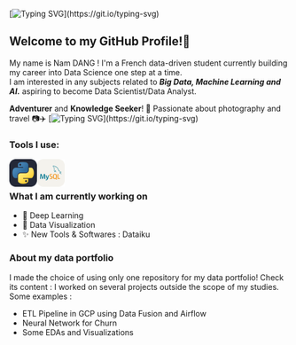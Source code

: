 [![Typing SVG](https://readme-typing-svg.demolab.com?font=&pause=1000&color=F7B602&width=435&lines=I'm+Nam+DANG+!)](https://git.io/typing-svg)
## Welcome to my GitHub Profile!👋
My name is Nam DANG ! I'm a French data-driven student currently building my career into Data Science one step at a time.  
I am interested in any subjects related to _**Big Data, Machine Learning and AI.**_ aspiring to become Data Scientist/Data Analyst.

**Adventurer** and **Knowledge Seeker**! 📖 Passionate about photography and travel 📷✈️
[![Typing SVG](https://readme-typing-svg.demolab.com?font=&pause=1000&color=F73416&width=435&lines=Exploring+the+World+of+Data+!)](https://git.io/typing-svg)
### **Tools I use:**
<img align="left" alt="Java" width="50px" style="padding-right:10 px;" src="https://raw.githubusercontent.com/tandpfun/skill-icons/65dea6c4eaca7da319e552c09f4cf5a9a8dab2c8/icons/Python-Dark.svg"/>
<img align="left" alt="Java" width="50px" style="padding-right:10 px;" src="https://raw.githubusercontent.com/tandpfun/skill-icons/65dea6c4eaca7da319e552c09f4cf5a9a8dab2c8/icons/MySQL-Light.svg"/>

<br><br>
### **What I am currently working on**
- 🔭 Deep Learning
- 🌱 Data Visualization
- ✨ New Tools & Softwares : Dataiku

### **About my data portfolio**
I made the choice of using only one repository for my data portfolio! Check its content : I worked on several projects outside the scope of my studies. Some examples : 
- ETL Pipeline in GCP using Data Fusion and Airflow
- Neural Network for Churn
- Some EDAs and Visualizations

<!--
**gnamdng/gnamdng** is a ✨ _special_ ✨ repository because its `README.md` (this file) appears on your GitHub profile.
Here are some ideas to get you started:

- 🔭 I’m currently working on ...
- 🌱 I’m currently learning ...
- 👯 I’m looking to collaborate on ...
- 🤔 I’m looking for help with ...
- 💬 Ask me about ...
- 📫 How to reach me: ...
- 😄 Pronouns: ...
- ⚡ Fun fact: ...
-->

